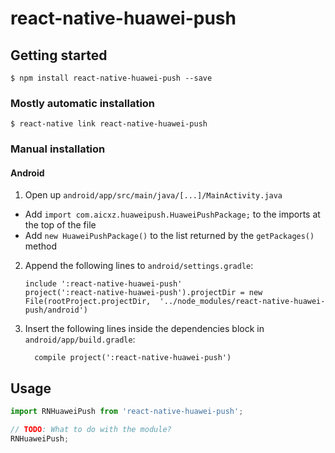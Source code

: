 
# react-native-huawei-push

## Getting started

`$ npm install react-native-huawei-push --save`

### Mostly automatic installation

`$ react-native link react-native-huawei-push`

### Manual installation


#### Android

1. Open up `android/app/src/main/java/[...]/MainActivity.java`
  - Add `import com.aicxz.huaweipush.HuaweiPushPackage;` to the imports at the top of the file
  - Add `new HuaweiPushPackage()` to the list returned by the `getPackages()` method
2. Append the following lines to `android/settings.gradle`:
  	```
  	include ':react-native-huawei-push'
  	project(':react-native-huawei-push').projectDir = new File(rootProject.projectDir, 	'../node_modules/react-native-huawei-push/android')
  	```
3. Insert the following lines inside the dependencies block in `android/app/build.gradle`:
  	```
      compile project(':react-native-huawei-push')
  	```


## Usage
```javascript
import RNHuaweiPush from 'react-native-huawei-push';

// TODO: What to do with the module?
RNHuaweiPush;
```
